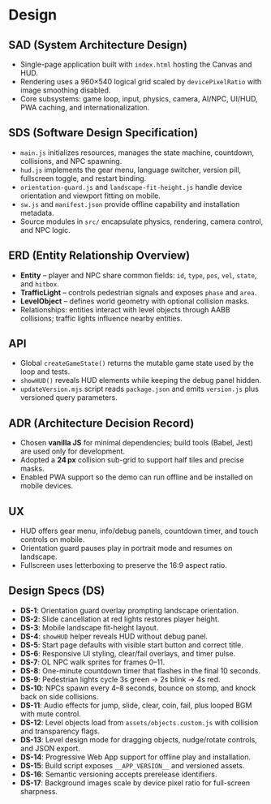 # Design

## SAD (System Architecture Design)
- Single-page application built with `index.html` hosting the Canvas and HUD.
- Rendering uses a 960×540 logical grid scaled by `devicePixelRatio` with image smoothing disabled.
- Core subsystems: game loop, input, physics, camera, AI/NPC, UI/HUD, PWA caching, and internationalization.

## SDS (Software Design Specification)
- `main.js` initializes resources, manages the state machine, countdown, collisions, and NPC spawning.
- `hud.js` implements the gear menu, language switcher, version pill, fullscreen toggle, and restart binding.
- `orientation-guard.js` and `landscape-fit-height.js` handle device orientation and viewport fitting on mobile.
- `sw.js` and `manifest.json` provide offline capability and installation metadata.
- Source modules in `src/` encapsulate physics, rendering, camera control, and NPC logic.

## ERD (Entity Relationship Overview)
- **Entity** – player and NPC share common fields: `id`, `type`, `pos`, `vel`, `state`, and `hitbox`.
- **TrafficLight** – controls pedestrian signals and exposes `phase` and `area`.
- **LevelObject** – defines world geometry with optional collision masks.
- Relationships: entities interact with level objects through AABB collisions; traffic lights influence nearby entities.

## API
- Global `createGameState()` returns the mutable game state used by the loop and tests.
- `showHUD()` reveals HUD elements while keeping the debug panel hidden.
- `updateVersion.mjs` script reads `package.json` and emits `version.js` plus versioned query parameters.

## ADR (Architecture Decision Record)
- Chosen **vanilla JS** for minimal dependencies; build tools (Babel, Jest) are used only for development.
- Adopted a **24 px** collision sub-grid to support half tiles and precise masks.
- Enabled PWA support so the demo can run offline and be installed on mobile devices.

## UX
- HUD offers gear menu, info/debug panels, countdown timer, and touch controls on mobile.
- Orientation guard pauses play in portrait mode and resumes on landscape.
- Fullscreen uses letterboxing to preserve the 16:9 aspect ratio.

## Design Specs (DS)
- **DS-1**: Orientation guard overlay prompting landscape orientation.
- **DS-2**: Slide cancellation at red lights restores player height.
- **DS-3**: Mobile landscape fit-height layout.
- **DS-4**: `showHUD` helper reveals HUD without debug panel.
- **DS-5**: Start page defaults with visible start button and correct title.
- **DS-6**: Responsive UI styling, clear/fail overlays, and timer pulse.
- **DS-7**: OL NPC walk sprites for frames 0–11.
- **DS-8**: One-minute countdown timer that flashes in the final 10 seconds.
- **DS-9**: Pedestrian lights cycle 3s green → 2s blink → 4s red.
- **DS-10**: NPCs spawn every 4–8 seconds, bounce on stomp, and knock back on side collisions.
- **DS-11**: Audio effects for jump, slide, clear, coin, fail, plus looped BGM with mute control.
- **DS-12**: Level objects load from `assets/objects.custom.js` with collision and transparency flags.
- **DS-13**: Level design mode for dragging objects, nudge/rotate controls, and JSON export.
- **DS-14**: Progressive Web App support for offline play and installation.
- **DS-15**: Build script exposes `__APP_VERSION__` and versioned assets.
- **DS-16**: Semantic versioning accepts prerelease identifiers.
- **DS-17**: Background images scale by device pixel ratio for full-screen sharpness.
